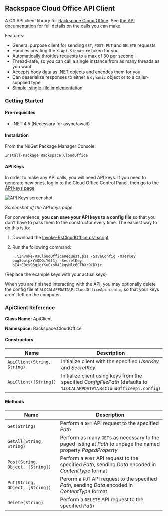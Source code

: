 ## Rackspace Cloud Office API Client

A C# API client library for [Rackspace Cloud
Office](http://www.rackspace.com/cloud-office).  See [the API
documentation](http://api-wiki.apps.rackspace.com/api-wiki/index.php/Main_Page)
for full details on the calls you can make.

Features:

- General purpose client for sending `GET`, `POST`, `PUT` and `DELETE` requests
- Handles creating the `X-Api-Signature` token for you
- Automatically throttles requests to a max of 30 per second
- Thread-safe, so you can call a single instance from as many threads as you want
- Accepts body data as .NET objects and encodes them for you
- Can deserialize responses to either a `dynamic` object or to a caller-supplied type
- [Simple, single-file implementation](Rackspace.CloudOffice/ApiClient.cs)

### Getting Started

#### Pre-requisites

- .NET 4.5 (Necessary for async/await)

#### Installation

From the NuGet Package Manager Console:

    Install-Package Rackspace.CloudOffice

#### API Keys

In order to make any API calls, you will need API keys.  If you need to
generate new ones, log in to the Cloud Office Control Panel, then go to the
[API keys page](https://cp.rackspace.com/MyAccount/Administrators/ApiKeys).

![API Keys screenshot](https://i.imgur.com/IigeLm2.png)

*Screenshot of the API keys page*

For convenience, __you can save your API keys to a config file__ so that you
don't have to pass them to the constructor every time.  The easiest way to do
this is to:

1. Download the [Invoke-RsCloudOffice.ps1
   script](https://github.com/rackerlabs/Invoke-RsCloudOfficeRequest)
1. Run the following command:

        .\Invoke-RsCloudOfficeRequest.ps1 -SaveConfig -UserKey pugSoulpxYmQDQiY6f1j -SecretKey bI4+E0cV93qigYKuC+sRAJkqyMlc6CThXr9CDXjc

(Replace the example keys with your actual keys)

When you are finished interacting with the API, you may optionally delete the
config file at `%LOCALAPPDATA\RsCloudOfficeApi.config` so that your keys aren't
left on the computer.

### ApiClient Reference

__Class Name:__ ApiClient

__Namespace:__ Rackspace.CloudOffice

#### Constructors

Name                        | Description
----------------------------|------------
`ApiClient(String, String)` | Initialize client with the specified *UserKey* and *SecretKey*
`ApiClient([String])`       | Initialize client using keys from the specified *ConfigFilePath* (defaults to `%LOCALAPPDATA%\RsCloudOfficeApi.config`)

#### Methods

Name                             | Description
---------------------------------|------------
`Get(String)`                    | Perform a `GET` API request to the specified *Path*
`GetAll(String, String)`         | Perform as many `GET`s as necessary to the paged listing at *Path* to unpage the named property *PagedProperty*
`Post(String, Object, [String])` | Perform a `POST` API request to the specified *Path*, sending *Data* encoded in *ContentType* format
`Put(String, Object, [String])`  | Perorm a `PUT` API request to the specified *Path*, sending *Data* encoded in *ContentType* format
`Delete(String)`                 | Perform a `DELETE` API request to the specified *Path*
